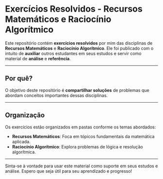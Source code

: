 # Exercícios Resolvidos - Recursos Matemáticos e Raciocínio Algorítmico

Este repositório contém **exercícios resolvidos** por mim das disciplinas de **Recursos Matemáticos** e **Raciocínio Algorítmico**. Ele foi publicado com o intuito de **auxiliar** outros estudantes em seus estudos e servir como material de **análise** e **referência**.

---

## Por quê?

O objetivo deste repositório é **compartilhar soluções** de problemas que abordam conceitos importantes dessas disciplinas.

---

## Organização

Os exercícios estão organizados em pastas conforme os temas abordados:

- **Recursos Matemáticos**: Foca em tópicos fundamentais da matemática aplicada.
- **Raciocínio Algorítmico**: Explora problemas de lógica e resolução algorítmica.

---

Sinta-se à vontade para usar este material como suporte em seus estudos e análise. Espero que seja útil para seu aprendizado e progresso!
